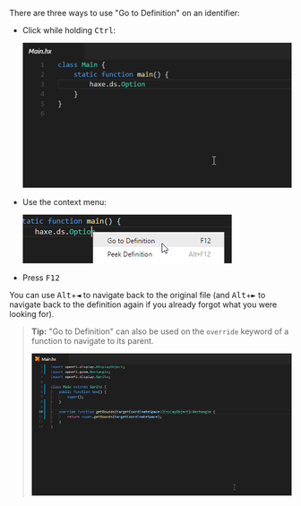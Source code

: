 There are three ways to use "Go to Definition" on an identifier:

- Click while holding <kbd>Ctrl</kbd>:

  ![](images/go-to-definition/ctrl-click.gif)

- Use the context menu:
  
  ![](images/go-to-definition/context-menu.png)

- Press <kbd>F12</kbd>

You can use <kbd>Alt</kbd>+<kbd>◄</kbd> to navigate back to the original file (and <kbd>Alt</kbd>+<kbd>►</kbd> to navigate back to the definition again if you already forgot what you were looking for).

> **Tip:** "Go to Definition" can also be used on the `override` keyword of a function to navigate to its parent.
>
> ![](images/go-to-definition/override.gif)